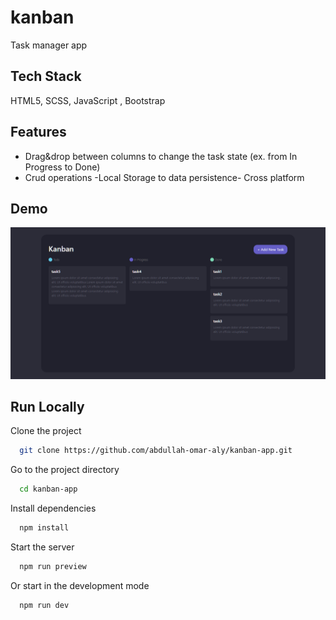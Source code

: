 
# kanban

Task manager app

## Tech Stack

HTML5, SCSS, JavaScript , Bootstrap



## Features

- Drag&drop between columns to change the task state (ex. from In Progress to Done)
- Crud operations
-Local Storage to data persistence- Cross platform


## Demo

![App Screenshot](https://raw.githubusercontent.com/abdullah-omar-aly/kanban-app/master/Demo.PNG)


## Run Locally

Clone the project

```bash
  git clone https://github.com/abdullah-omar-aly/kanban-app.git
```

Go to the project directory

```bash
  cd kanban-app
```

Install dependencies

```bash
  npm install
```

Start the server

```bash
  npm run preview
```

Or start in the development mode

```bash
  npm run dev
```

